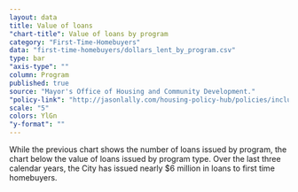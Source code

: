 ```yaml
---
layout: data
title: Value of loans
"chart-title": Value of loans by program
category: "First-Time-Homebuyers"
data: "first-time-homebuyers/dollars_lent_by_program.csv"
type: bar
"axis-type": ""
column: Program
published: true
source: "Mayor's Office of Housing and Community Development."
"policy-link": "http://jasonlally.com/housing-policy-hub/policies/inclusionary-housing/"
scale: "5"
colors: YlGn
"y-format": ""
---
```


While the previous chart shows the number of loans issued by program, the chart below the value of loans issued by program type. Over the last three calendar years, the City has issued nearly $6 million in loans to first time homebuyers.